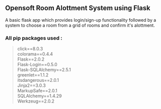 ## Opensoft Room Alottment System using Flask
A basic flask app which provides login/sign-up functionality followed by a system to choose a room from a grid of rooms and confirm it's alottment.

### All pip packages used :
> click==8.0.3  
colorama==0.4.4     
Flask==2.0.2    
Flask-Login==0.5.0  
Flask-SQLAlchemy==2.5.1      
greenlet==1.1.2     
itsdangerous==2.0.1     
Jinja2==3.0.3       
MarkupSafe==2.0.1       
SQLAlchemy==1.4.29      
Werkzeug==2.0.2     

